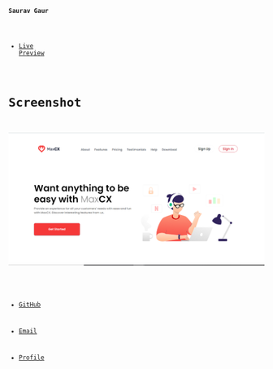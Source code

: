 <code>

**Saurav Gaur**

 - [Live Preview](https://saurav1by0.github.io/MaxCX/ "Welcome")


 # Screenshot #


  ![Alt text](Capture.PNG?raw=true "Optional Title")

  
- [GitHub](https://github.com/Saurav1by0 "Saurav Gaur")

- [Email](mailto:2014saurav@gmail.com?subject=Hi% "Hi!")

- [Profile](https://www.linkedin.com/in/sauravgaur "Welcome")

</code>

